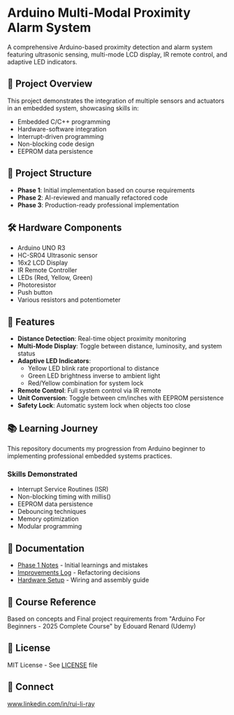 # Arduino Multi-Modal Proximity Alarm System

A comprehensive Arduino-based proximity detection and alarm system featuring ultrasonic sensing, multi-mode LCD display, IR remote control, and adaptive LED indicators.

## 🎯 Project Overview
This project demonstrates the integration of multiple sensors and actuators in an embedded system, showcasing skills in:
- Embedded C/C++ programming
- Hardware-software integration
- Interrupt-driven programming
- Non-blocking code design
- EEPROM data persistence

## 📁 Project Structure
- **Phase 1**: Initial implementation based on course requirements
- **Phase 2**: AI-reviewed and manually refactored code
- **Phase 3**: Production-ready professional implementation

## 🛠️ Hardware Components
- Arduino UNO R3
- HC-SR04 Ultrasonic sensor
- 16x2 LCD Display
- IR Remote Controller
- LEDs (Red, Yellow, Green)
- Photoresistor
- Push button
- Various resistors and potentiometer

## 🚀 Features
- **Distance Detection**: Real-time object proximity monitoring
- **Multi-Mode Display**: Toggle between distance, luminosity, and system status
- **Adaptive LED Indicators**: 
  - Yellow LED blink rate proportional to distance
  - Green LED brightness inverse to ambient light
  - Red/Yellow combination for system lock
- **Remote Control**: Full system control via IR remote
- **Unit Conversion**: Toggle between cm/inches with EEPROM persistence
- **Safety Lock**: Automatic system lock when objects too close

## 📚 Learning Journey
This repository documents my progression from Arduino beginner to implementing professional embedded systems practices.

### Skills Demonstrated
- Interrupt Service Routines (ISR)
- Non-blocking timing with millis()
- EEPROM data persistence
- Debouncing techniques
- Memory optimization
- Modular programming

## 📖 Documentation
- [Phase 1 Notes](phase1-initial/docs/notes.md) - Initial learnings and mistakes
- [Improvements Log](phase2-refactored/docs/improvements.md) - Refactoring decisions
- [Hardware Setup](hardware/assembly_guide.md) - Wiring and assembly guide

## 🔗 Course Reference
Based on concepts and Final project requirements from "Arduino For Beginners - 2025 Complete Course" by Edouard Renard (Udemy)

## 📝 License
MIT License - See [LICENSE](LICENSE) file

## 🤝 Connect
www.linkedin.com/in/rui-li-ray